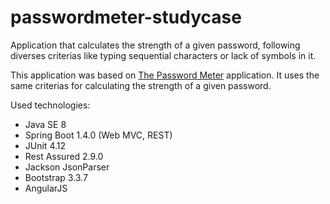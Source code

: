 # passwordmeter-studycase
Application that calculates the strength of a given password, following diverses criterias like typing sequential characters or lack of symbols in it.

This application was based on <a href="http://www.passwordmeter.com/">The Password Meter</a> application. It uses the same criterias for calculating the strength of a given password.

Used technologies: 
<ul>
  <li>Java SE 8</li>
  <li>Spring Boot 1.4.0 (Web MVC, REST)</li>
  <li>JUnit 4.12</li>
  <li>Rest Assured 2.9.0</li>
  <li>Jackson JsonParser</li>
  <li>Bootstrap 3.3.7</li>
  <li>AngularJS</li>
</ul>
